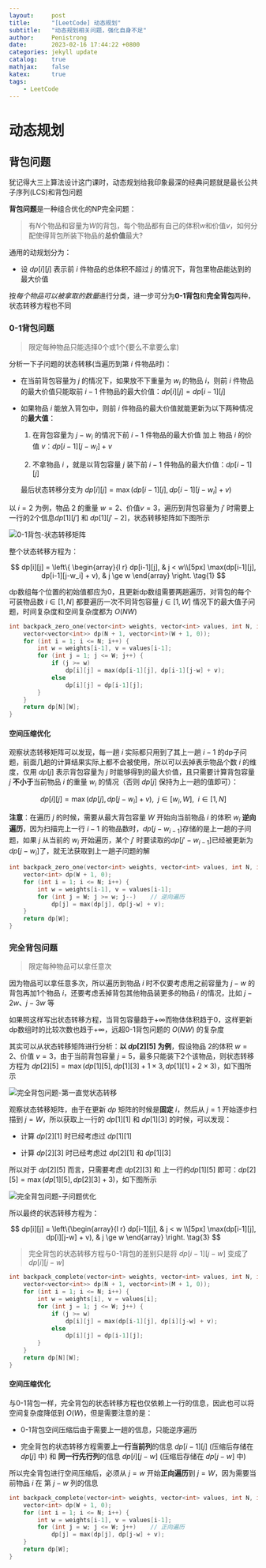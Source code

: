```yaml
---
layout:     post
title:      "[LeetCode] 动态规划"
subtitle:   "动态规划相关问题，强化自身不足"
author:     Penistrong
date:       2023-02-16 17:44:22 +0800
categories: jekyll update
catalog:    true
mathjax:    false
katex:      true
tags:
    - LeetCode
---
```


# 动态规划

## 背包问题

犹记得大三上算法设计这门课时，动态规划给我印象最深的经典问题就是最长公共子序列(LCS)和背包问题

**背包问题**是一种组合优化的NP完全问题：

> 有$N$个物品和容量为$W$的背包，每个物品都有自己的体积$w$和价值$v$，如何分配使得背包所装下物品的**总价值**最大?

通用的动规划分为：

- 设 $dp[i][j]$ 表示前 $i$ 件物品的总体积不超过 $j$ 的情况下，背包里物品能达到的最大价值

按*每个物品可以被拿取的数量*进行分类，进一步可分为**0-1背包**和**完全背包**两种，状态转移方程也不同

### 0-1背包问题

> 限定每种物品只能选择0个或1个(要么不拿要么拿)

分析一下子问题的状态转移(当遍历到第 $i$ 件物品时)：

- 在当前背包容量为 $j$ 的情况下，如果放不下重量为 $w_i$ 的物品 $i$，则前 $i$ 件物品的最大价值只能取前 $i-1$ 件物品的最大价值：$dp[i][j] = dp[i-1][j]$

- 如果物品 $i$ 能放入背包中，则前 $i$ 件物品的最大价值就能更新为以下两种情况的**最大值**：
  
  1. 在背包容量为 $j - w_i$ 的情况下前 $i-1$ 件物品的最大价值 加上 物品 $i$ 的价值 $v$：$dp[i-1][j-w_i]+v$

  2. 不拿物品 $i$ ，就是以背包容量 $j$ 装下前 $i-1$ 件物品的最大价值：$dp[i-1][j]$

  最后状态转移分支为 $dp[i][j] = \max(dp[i-1][j], dp[i-1][j-w_i] + v)$

以 $i = 2$ 为例，物品 $2$ 的重量 $w = 2$、价值$v = 3$，遍历到背包容量为 $j'$ 时需要上一行的2个信息$dp[1][j']$ 和 $dp[1][j'-2]$，状态转移矩阵如下图所示

![0-1背包-状态转移矩阵](https://s2.loli.net/2023/03/17/zL1oYxkbdQqFTDm.png)

整个状态转移方程为：

$$
dp[i][j] = \left\{
             \begin{array}{l r}
               dp[i-1][j], & j < w\\[5px]
               \max(dp[i-1][j], dp[i-1][j-w_i] + v), & j \ge w
             \end{array}
           \right.
\tag{1}
$$

dp数组每个位置的初始值都应为0，且更新dp数组需要两趟遍历，对背包的每个可装物品数 $i \in [1, N]$ 都要遍历一次不同背包容量 $j \in [1, W]$ 情况下的最大值子问题，时间复杂度和空间复杂度都为 $O(NW)$

```c++
int backpack_zero_one(vector<int> weights, vector<int> values, int N, int W) {
    vector<vector<int>> dp(N + 1, vector<int>(W + 1, 0));
    for (int i = 1; i <= N; i++) {
        int w = weights[i-1], v = values[i-1];
        for (int j = 1; j <= W; j++) {
            if (j >= w)
                dp[i][j] = max(dp[i-1][j], dp[i-1][j-w] + v);
            else
                dp[i][j] = dp[i-1][j];
        }
    }
    return dp[N][W];
}
```

#### 空间压缩优化

观察状态转移矩阵可以发现，每一趟 $i$ 实际都只用到了其上一趟 $i-1$ 的dp子问题，前面几趟的计算结果实际上都不会被使用，所以可以去掉表示物品个数 $i$ 的维度，仅用 $dp[j]$ 表示背包容量为 $j$ 时能够得到的最大价值，且只需要计算背包容量 $j$ **不小于**当前物品 $i$ 的重量 $w_i$ 的情况（否则 $dp[j]$ 保持为上一趟的值即可）：

$$
dp[i][j] = \max(dp[j], dp[j-w_i] + v),~~j \in [w_i, W],~~i \in [1, N] \tag{2}
$$

**注意**：在遍历 $j$ 的时候，需要从最大背包容量 $W$ 开始向当前物品 $i$ 的体积 $w_i$ **逆向遍历**，因为扫描完上一行 $i - 1$ 的物品数时，$dp[j - w_{i-1}]$存储的是上一趟的子问题，如果 $j$ 从当前的 $w_i$ 开始遍历，某个 $j'$ 时要读取的$dp[j'-w_{i-1}]$已经被更新为$dp[j-w_i]$了，就无法获取到上一趟子问题的解

```c++
int backpack_zero_one(vector<int> weights, vector<int> values, int N, int W) {
    vector<int> dp(W + 1, 0);
    for (int i = 1; i <= N; i++) {
        int w = weights[i-1], v = values[i-1];
        for (int j = W; j >= w; j--)    // 逆向遍历
            dp[j] = max(dp[j], dp[j-w] + v);
    }
    return dp[W];
}
```

### 完全背包问题

> 限定每种物品可以拿任意次

因为物品可以拿任意多次，所以遍历到物品 $i$ 时不仅要考虑用之前容量为 $j - w$ 的背包再加1个物品 $i$，还要考虑丢掉背包其他物品装更多的物品 $i$ 的情况，比如 $j - 2w$、$j - 3w$ 等

如果照这样写出状态转移方程，当背包容量趋于$+\infty$而物体体积趋于$0$，这样更新dp数组时的比较次数也趋于$+\infty$，远超0-1背包问题的 $O(NW)$ 的复杂度

其实可以从状态转移矩阵进行分析：**以 $dp[2][5]$ 为例**，假设物品 $2$的体积 $w=2$、价值 $v=3$，由于当前背包容量 $j=5$，最多只能装下2个该物品，则状态转移方程为 $dp[2][5]=\max(dp[1][5], dp[1][3] + 1 \times 3, dp[1][1] + 2 \times 3)$，如下图所示

![完全背包问题-第一直觉状态转移](https://s2.loli.net/2023/03/17/QTiHG2PfUVpAgl1.png)

观察状态转移矩阵，由于在更新 $dp$ 矩阵的时候是**固定** $i$，然后从 $j = 1$ 开始逐步扫描到 $j = W$，所以获取上一行的 $dp[1][1]$ 和 $dp[1][3]$ 的时候，可以发现：

- 计算 $dp[2][1]$ 时已经考虑过 $dp[1][1]$

- 计算 $dp[2][3]$ 时已经考虑过 $dp[2][1]$ 和 $dp[1][3]$

所以对于 $dp[2][5]$ 而言，只需要考虑 $dp[2][3]$ 和 上一行的$dp[1][5]$ 即可：$dp[2][5]=\max(dp[1][5], dp[2][3] + 3)$，如下图所示

![完全背包问题-子问题优化](https://s2.loli.net/2023/03/17/tfwP2aGF1U6TxsY.png)

所以最终的状态转移方程为：

$$
dp[i][j] = \left\{\begin{array}{l r}
                    dp[i-1][j], & j < w \\[5px]
                    \max(dp[i-1][j], dp[i][j-w] + v), & j \ge w
                  \end{array}
           \right.
\tag{3}
$$

> 完全背包的状态转移方程与0-1背包的差别只是将 $dp[i-1][j-w]$ 变成了 $dp[i][j-w]$

```c++
int backpack_complete(vector<int> weights, vector<int> values, int N, int W) {
    vector<vector<int>> dp(N + 1, vector<int>(M + 1, 0));
    for (int i = 1; i <= N; i++) {
        int w = weights[i], v = values[i];
        for (int j = 1; j <= W; j++) {
            if (j >= w)
                dp[i][j] = max(dp[i-1][j], dp[i][j-w] + v);
            else
                dp[i][j] = dp[i-1][j];
        }
    }
    return dp[N][W];
}
```

#### 空间压缩优化

与0-1背包一样，完全背包的状态转移方程也仅依赖上一行的信息，因此也可以将空间复杂度降低到 $O(W)$，但是需要注意的是：

- 0-1背包空间压缩后由于需要上一趟的信息，只能逆序遍历

- 完全背包的状态转移方程需要**上一行当前列**的信息 $dp[i-1][j]$ (压缩后存储在 $dp[j]$ 中) 和 **同一行先行列**的信息 $dp[i][j-w]$ (压缩后存储在 $dp[j-w]$ 中)

所以完全背包进行空间压缩后，必须从 $j = w$ 开始**正向遍历**到 $j = W$，因为需要当前物品 $i$ 在 第 $j - w$ 列的信息

```c++
int backpack_complete(vector<int> weights, vector<int> values, int N, int W) {
    vector<int> dp(W + 1, 0);
    for (int i = 1; i <= N; i++) {
        int w = weights[i-1], v = values[i-1];
        for (int j = w; j <= W; j++)    // 正向遍历
            dp[j] = max(dp[j], dp[j-w] + v);
    }
    return dp[W];
}
```